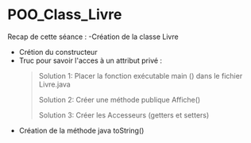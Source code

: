 # POO_Class_Livre
Recap de cette séance :
-Création de la classe Livre
- Crétion du constructeur
- Truc pour savoir l'acces à un attribut privé :
  > Solution 1: Placer la fonction exécutable main () dans le fichier Livre.java
  > 
  > Solution 2: Créer une méthode publique Affiche()
  > 
  > Solution 3: Créer les Accesseurs (getters et setters)
  > 
- Création de la méthode java toString()
